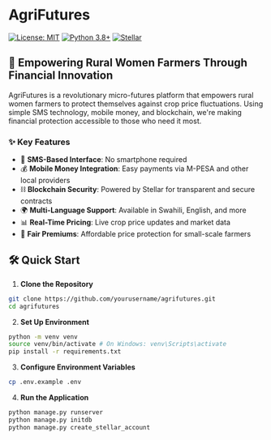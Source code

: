 # AgriFutures

[![License: MIT](https://img.shields.io/badge/License-MIT-yellow.svg)](https://opensource.org/licenses/MIT)
[![Python 3.8+](https://img.shields.io/badge/python-3.8+-blue.svg)](https://www.python.org/downloads/)
[![Stellar](https://img.shields.io/badge/Stellar-Blockchain-blue)](https://www.stellar.org/)

## 🚀 Empowering Rural Women Farmers Through Financial Innovation

AgriFutures is a revolutionary micro-futures platform that empowers rural women farmers to protect themselves against crop price fluctuations. Using simple SMS technology, mobile money, and blockchain, we're making financial protection accessible to those who need it most.

### ✨ Key Features

- 📱 **SMS-Based Interface**: No smartphone required
- 💰 **Mobile Money Integration**: Easy payments via M-PESA and other local providers
- ⛓️ **Blockchain Security**: Powered by Stellar for transparent and secure contracts
- 🌍 **Multi-Language Support**: Available in Swahili, English, and more
- 📊 **Real-Time Pricing**: Live crop price updates and market data
- 🤝 **Fair Premiums**: Affordable price protection for small-scale farmers

## 🛠️ Quick Start

1. **Clone the Repository**

```bash
git clone https://github.com/yourusername/agrifutures.git
cd agrifutures
```

2. **Set Up Environment**

```bash
python -m venv venv
source venv/bin/activate # On Windows: venv\Scripts\activate
pip install -r requirements.txt
```

3. **Configure Environment Variables**

```bash
cp .env.example .env
```

4. **Run the Application**

```bash
python manage.py runserver
python manage.py initdb
python manage.py create_stellar_account
```
